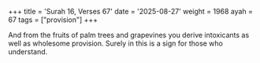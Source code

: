+++
title = 'Surah 16, Verses 67'
date = '2025-08-27'
weight = 1968
ayah = 67
tags = ["provision"]
+++

And from the fruits of palm trees and grapevines you derive intoxicants as well as wholesome provision. Surely in this is a sign for those who understand.
